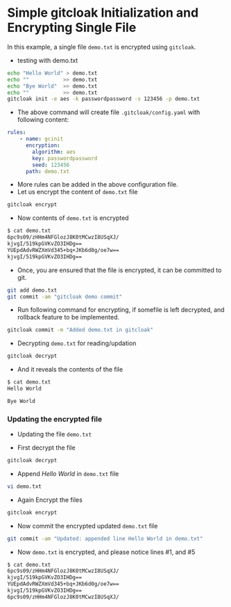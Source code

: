 # Simple gitcloak Initialization and Encrypting Single File

In this example, a single file `demo.txt` is encrypted using `gitcloak`.

* testing with demo.txt

```bash
echo "Hello World" > demo.txt
echo ""           >> demo.txt
echo "Bye World"  >> demo.txt
echo ""           >> demo.txt
gitcloak init -e aes -k passwordpassword -s 123456 -p demo.txt
```

* The above command will create file `.gitcloak/config.yaml` with following content:
```yaml
rules:
    - name: gcinit
      encryption:
        algorithm: aes
        key: passwordpassword
        seed: 123456
      path: demo.txt
```
* More rules can be added in the above configuration file.
* Let us encrypt the content of `demo.txt` file
```bash
gitcloak encrypt
```

* Now contents of `demo.txt` is encrypted
```bash
$ cat demo.txt 
6pc9s09/zHHm4NFGlozJ8K0tMCwzI8USqXJ/
kjvgI/519kpGVKvZO3IHDg==
YUEpdAdvRWZXmVd345+bq+JKb6d0g/oe7w==
kjvgI/519kpGVKvZO3IHDg==
```

* Once, you are ensured that the file is encrypted, it can be committed to git.
```bash
git add demo.txt
git commit -am "gitcloak demo commit"
```

* Run following command for encrypting, if somefile is left decrypted, and rollback feature to be implemented.
```bash
gitcloak commit -m "Added demo.txt in gitcloak"
```

* Decrypting `demo.txt` for reading/updation
```bash
gitcloak decrypt
```

* And it reveals the contents of the file
```bash
$ cat demo.txt 
Hello World

Bye World

```

### Updating the encrypted file
* Updating the file `demo.txt`

* First decrypt the file
```bash
gitcloak decrypt
```

* Append *Hello World* in `demo.txt` file
```bash
vi demo.txt 
```

* Again Encrypt the files
```bash
gitcloak encrypt
```

* Now commit the encrypted updated `demo.txt` file
```bash
git commit -am "Updated: appended line Hello World in demo.txt"
```
* Now `demo.txt` is encrypted, and please notice lines #1, and #5
```bash
$ cat demo.txt 
6pc9s09/zHHm4NFGlozJ8K0tMCwzI8USqXJ/
kjvgI/519kpGVKvZO3IHDg==
YUEpdAdvRWZXmVd345+bq+JKb6d0g/oe7w==
kjvgI/519kpGVKvZO3IHDg==
6pc9s09/zHHm4NFGlozJ8K0tMCwzI8USqXJ/
```